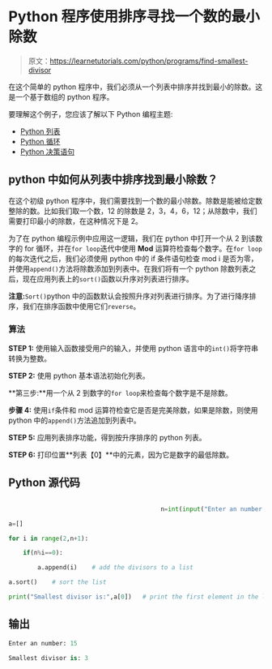 # Python 程序使用排序寻找一个数的最小除数

> 原文：<https://learnetutorials.com/python/programs/find-smallest-divisor>

在这个简单的 python 程序中，我们必须从一个列表中排序并找到最小的除数。这是一个基于数组的 python 程序。

要理解这个例子，您应该了解以下 Python 编程主题:

*   [Python 列表](../../python/python-lists "Python list")
*   [Python 循环](../../python/python-loop-tutorials "Loops in Python")
*   [Python 决策语句](../../python/decision-making-statements "Python decision making statements")

## python 中如何从列表中排序找到最小除数？

在这个初级 python 程序中，我们需要找到一个数的最小除数。除数是能被给定数整除的数。比如我们取一个数，12 的除数是 2，3，4，6，12；从除数中，我们需要打印最小的除数，在这种情况下是 2。

为了在 python 编程示例中应用这一逻辑，我们在 python 中打开一个从 2 到该数字的 for 循环，并在`for loop`迭代中使用 **Mod** 运算符检查每个数字。在`for loop`的每次迭代之后，我们必须使用 python 中的 if 条件语句检查 mod i 是否为零，并使用`append()`方法将除数添加到列表中。在我们将有一个 python 除数列表之后，现在应用列表上的`sort()`函数以升序对列表进行排序。

**注意:**`Sort()`python 中的函数默认会按照升序对列表进行排序。为了进行降序排序，我们在排序函数中使用它们`reverse`。

### 算法

**STEP 1:** 使用输入函数接受用户的输入，并使用 python 语言中的`int()`将字符串转换为整数。

**STEP 2:** 使用 python 基本语法初始化列表。

**第三步:**用一个从 2 到数字的`for loop`来检查每个数字是不是除数。

**步骤 4:** 使用`if`条件和 mod 运算符检查它是否是完美除数，如果是除数，则使用 python 中的`append()`方法追加到列表中。

**STEP 5:** 应用列表排序功能，得到按升序排序的 python 列表。

**STEP 6:** 打印位置**列表【0】**中的元素，因为它是数字的最低除数。

## Python 源代码

```py

                                          n=int(input("Enter an number:"))

a=[]

for i in range(2,n+1):

    if(n%i==0):

        a.append(i)    # add the divisors to a list

a.sort()    # sort the list

print("Smallest divisor is:",a[0])   # print the first element in the list

```

## 输出

```py
Enter an number: 15

Smallest divisor is: 3
```